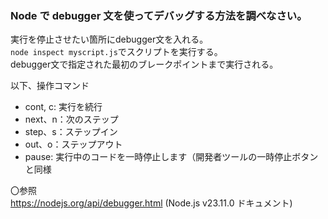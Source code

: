 ### Node で debugger 文を使ってデバッグする方法を調べなさい。

実行を停止させたい箇所にdebugger文を入れる。  
`node inspect myscript.js`でスクリプトを実行する。  
debugger文で指定された最初のブレークポイントまで実行される。

以下、操作コマンド

- cont, c: 実行を続行
- next、n：次のステップ
- step、s：ステップイン
- out、o：ステップアウト
- pause: 実行中のコードを一時停止します（開発者ツールの一時停止ボタンと同様

〇参照  
https://nodejs.org/api/debugger.html (Node.js v23.11.0 ドキュメント)
